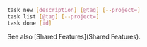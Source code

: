 ```sh
task new [description] [@tag] [--project=]
task list [@tag] [--project=]
task done [id]
```

See also [Shared Features](Shared Features).